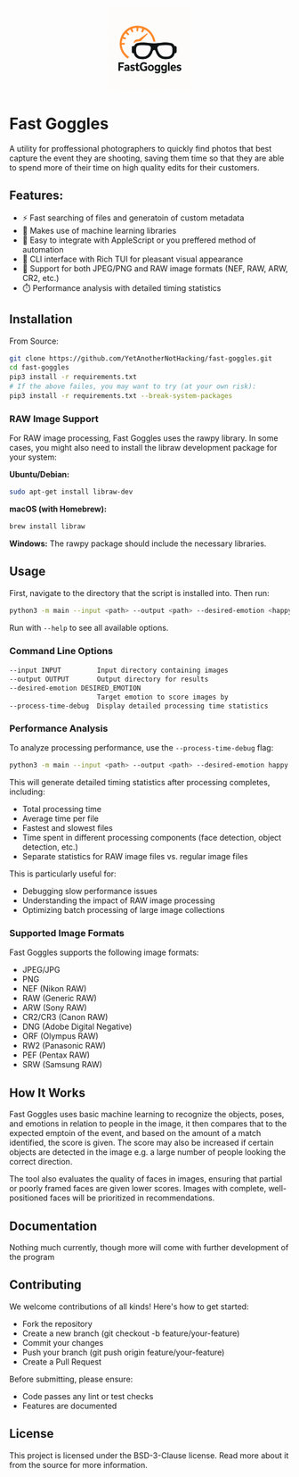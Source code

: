 <p align="center">
  <img src="assets/fastgoggles_main_logo.png" alt="Fast Goggles Logo" width="150"/>
</p>

# Fast Goggles
A utility for proffessional photographers to quickly find photos that best capture the event they are shooting, saving them time so that they are able to spend more of their time on high quality edits for their customers.

## Features:
 - ⚡  Fast searching of files and generatoin of custom metadata
 - 🧠 Makes use of machine learning libraries
 - 🧰 Easy to integrate with AppleScript or you preffered method of automation
 - 🔧 CLI interface with Rich TUI for pleasant visual appearance
 - 📸 Support for both JPEG/PNG and RAW image formats (NEF, RAW, ARW, CR2, etc.)
 - ⏱️ Performance analysis with detailed timing statistics

## Installation
From Source:
```bash
git clone https://github.com/YetAnotherNotHacking/fast-goggles.git
cd fast-goggles
pip3 install -r requirements.txt
# If the above failes, you may want to try (at your own risk):
pip3 install -r requirements.txt --break-system-packages
```

### RAW Image Support
For RAW image processing, Fast Goggles uses the rawpy library. In some cases, you might also need to install the libraw development package for your system:

**Ubuntu/Debian:**
```bash
sudo apt-get install libraw-dev
```

**macOS (with Homebrew):**
```bash
brew install libraw
```

**Windows:**
The rawpy package should include the necessary libraries.

## Usage
First, navigate to the directory that the script is installed into. Then run:
```bash
python3 -m main --input <path> --output <path> --desired-emotion <happy,sad,angry,neutral,disgust,etc>
```
Run with `--help` to see all available options.

### Command Line Options

```
--input INPUT         Input directory containing images
--output OUTPUT       Output directory for results
--desired-emotion DESIRED_EMOTION
                      Target emotion to score images by
--process-time-debug  Display detailed processing time statistics
```

### Performance Analysis

To analyze processing performance, use the `--process-time-debug` flag:

```bash
python3 -m main --input <path> --output <path> --desired-emotion happy --process-time-debug
```

This will generate detailed timing statistics after processing completes, including:
- Total processing time
- Average time per file
- Fastest and slowest files
- Time spent in different processing components (face detection, object detection, etc.)
- Separate statistics for RAW image files vs. regular image files

This is particularly useful for:
- Debugging slow performance issues
- Understanding the impact of RAW image processing
- Optimizing batch processing of large image collections

### Supported Image Formats
Fast Goggles supports the following image formats:
- JPEG/JPG
- PNG
- NEF (Nikon RAW)
- RAW (Generic RAW)
- ARW (Sony RAW)
- CR2/CR3 (Canon RAW)
- DNG (Adobe Digital Negative)
- ORF (Olympus RAW)
- RW2 (Panasonic RAW)
- PEF (Pentax RAW)
- SRW (Samsung RAW)

## How It Works
Fast Goggles uses basic machine learning to recognize the objects, poses, and emotions in relation to people in the image, it then compares that to the expected emptoin of the event, and based on the amount of a match identified, the score is given. The score may also be increased if certain objects are detected in the image e.g. a large number of people looking the correct direction.

The tool also evaluates the quality of faces in images, ensuring that partial or poorly framed faces are given lower scores. Images with complete, well-positioned faces will be prioritized in recommendations.

## Documentation
Nothing much currently, though more will come with further development of the program

## Contributing
We welcome contributions of all kinds! Here's how to get started:
 - Fork the repository
 - Create a new branch (git checkout -b feature/your-feature)
 - Commit your changes
 - Push your branch (git push origin feature/your-feature)
 - Create a Pull Request

Before submitting, please ensure:
 - Code passes any lint or test checks
 - Features are documented

## License
This project is licensed under the BSD-3-Clause license. Read more about it from the source for more information.
